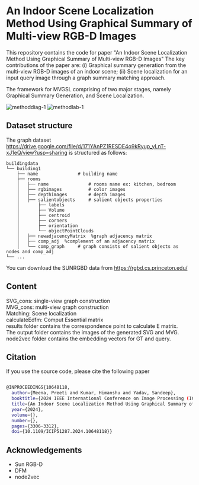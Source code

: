 # An Indoor Scene Localization Method Using Graphical Summary of Multi-view RGB-D Images
This repository contains the code for paper "An Indoor Scene Localization Method Using Graphical Summary of Multi-view RGB-D Images"
The key contributions of the paper are: 
(i) Graphical summary generation from the multi-view RGB-D images of an indoor scene; (ii) Scene localization for an input query image through a graph summary matching approach. 

The framework for MVGSL comprising of two major stages, namely Graphical Summary Generation, and Scene Localization. 

![methoddiag-1](https://github.com/preeti-me/MVGSL/assets/80210264/c1ad2ad9-b25a-423b-a491-c3495fb06edb)
![methodlab-1](https://github.com/preeti-me/MVGSL/assets/80210264/e6ac61ff-d142-4458-b259-f43997f4287d)



## Dataset structure
The graph dataset https://drive.google.com/file/d/171YAnPZ1RESDE4o9kRyup_yLnT-xJ1eQ/view?usp=sharing is structured as follows:

```shell
buildingdata
└── building1
    ├── name               # building name
    ├── rooms         
    │   ├── name               # rooms name ex: kitchen, bedroom
    │   ├── rgbimages          # color images
    │   ├── depthimages        # depth images
    │   ├── salientobjects     # salient objects properties
    │       ├── labels     
    │       ├── Volume
    │       ├── centroid
    │       ├── corners    
    │       ├── orientation  
    │       └── objectPointClouds 
    │   ├── newadjacencyMatrix  %graph adjacency matrix
    │   ├── comp_adj  %complement of an adjacency matrix
    │   └── comp_graph     # graph consists of salient objects as nodes and comp_adj
└── ...
```
You can download the SUNRGBD data from https://rgbd.cs.princeton.edu/
   
## Content
SVG_cons: single-view graph construction\
MVG_cons: multi-view graph construction\
Matching: Scene localization\
calculateEdfm: Comput Essential matrix\
results folder contains the correspondence point to calculate E matrix.\
The output folder contains the images of the generated SVG and MVG.\
node2vec folder contains the embedding vectors for GT and query.


## Citation
If you use the source code, please cite the following paper

```bash

@INPROCEEDINGS{10648118,
  author={Meena, Preeti and Kumar, Himanshu and Yadav, Sandeep},
  booktitle={2024 IEEE International Conference on Image Processing (ICIP)}, 
  title={An Indoor Scene Localization Method Using Graphical Summary of Multi-View RGB-D Images}, 
  year={2024},
  volume={},
  number={},
  pages={3306-3312},
  doi={10.1109/ICIP51287.2024.10648118}}

```

## Acknowledgements

- Sun RGB-D
- DFM
- node2vec
